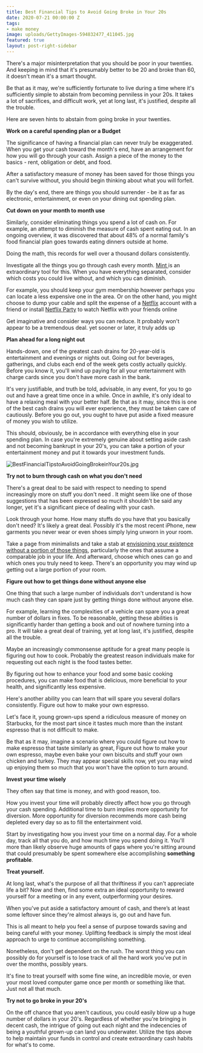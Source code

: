 ```yaml
---
title: Best Financial Tips to Avoid Going Broke in Your 20s
date: 2020-07-21 00:00:00 Z
tags:
- make money
image: uploads/GettyImages-594832477_411045.jpg
featured: true
layout: post-right-sidebar
---
```


There's a major misinterpretation that you should be poor in your twenties. And keeping in mind that it's presumably better to be 20 and broke than 60, it doesn't mean it's a smart thought.

Be that as it may, we're sufficiently fortunate to live during a time where it's sufficiently simple to abstain from becoming penniless in your 20s. It takes a lot of sacrifices, and difficult work, yet at long last, it's justified, despite all the trouble.

Here are seven hints to abstain from going broke in your twenties.

**Work on a careful spending plan or a Budget**

The significance of having a financial plan can never truly be exaggerated. When you get your cash toward the month's end, have an arrangement for how you will go through your cash. Assign a piece of the money to the basics - rent, obligation or debt, and food.

After a satisfactory measure of money has been saved for those things you can't survive without, you should begin thinking about what you will forfeit.

By the day's end, there are things you should surrender - be it as far as electronic, entertainment, or even on your dining out spending plan.

**Cut down on your month to month use**

Similarly, consider eliminating things you spend a lot of cash on. For example, an attempt to diminish the measure of cash spent eating out. In an ongoing overview, it was discovered that about 48% of a normal family's food financial plan goes towards eating dinners outside at home.

Doing the math, this records for well over a thousand dollars consistently.

Investigate all the things you go through cash every month. [Mint ](https://www.mint.com/)is an extraordinary tool for this. When you have everything separated, consider which costs you could live without, and which you can diminish.

For example, you should keep your gym membership however perhaps you can locate a less expensive one in the area. Or on the other hand, you might choose to dump your cable and split the expense of a [Netflix](http://www.netflix.com/) account with a friend or install [Netflix Party](https://www.netflixparty.com/) to watch Netflix with your friends online

Get imaginative and consider ways you can reduce. It probably won't appear to be a tremendous deal. yet sooner or later, it truly adds up

**Plan ahead for a long night out**

Hands-down, one of the greatest cash drains for 20-year-old is entertainment and evenings or nights out. Going out for beverages, gatherings, and clubs each end of the week gets costly actually quickly. Before you know it, you'll wind up paying for all your entertainment with charge cards since you don't have more cash in the bank.

It's very justifiable, and truth be told, advisable, in any event, for you to go out and have a great time once in a while. Once in awhile, it's only ideal to have a relaxing meal with your better half. Be that as it may, since this is one of the best cash drains you will ever experience, they must be taken care of cautiously. Before you go out, you ought to have put aside a fixed measure of money you wish to utilize.

This should, obviously, be in accordance with everything else in your spending plan. In case you're extremely genuine about setting aside cash and not becoming bankrupt in your 20's, you can take a portion of your entertainment money and put it towards your investment funds.

![BestFinancialTipstoAvoidGoingBrokeinYour20s.jpg](/uploads/BestFinancialTipstoAvoidGoingBrokeinYour20s.jpg)

**Try not to burn through cash on what you don't need**

There's a great deal to be said with respect to needing to spend increasingly more on stuff you don't need . It might seem like one of those suggestions that has been expressed so much it shouldn't be said any longer, yet it's a significant piece of dealing with your cash.

Look through your home. How many stuffs do you have that you basically don't need? It's likely a great deal. Possibly it's the most recent iPhone, new garments you never wear or even shoes simply lying unworn in your room.

Take a page from minimalists and take a stab at [envisioning your existence without a portion of those things](https://www.huffingtonpost.com/brianna-wiest/the-ultimate-guide-to-realistic-minimalism-what-you-need-what-you-dont-and-how-to-break-the-cycle-of-wanting_b_8101430.html), particularly the ones that assume a comparable job in your life. And afterward, choose which ones can go and which ones you truly need to keep. There's an opportunity you may wind up getting out a large portion of your room.

**Figure out how to get things done without anyone else**

One thing that such a large number of individuals don't understand is how much cash they can spare just by getting things done without anyone else.

For example, learning the complexities of a vehicle can spare you a great number of dollars in fixes. To be reasonable, getting these abilities is significantly harder than getting a book and out of nowhere turning into a pro. It will take a great deal of training, yet at long last, it's justified, despite all the trouble.

Maybe an increasingly commonsense aptitude for a great many people is figuring out how to cook. Probably the greatest reason individuals make for requesting out each night is the food tastes better.

By figuring out how to enhance your food and some basic cooking procedures, you can make food that is delicious, more beneficial to your health, and significantly less expensive.

Here's another ability you can learn that will spare you several dollars consistently. Figure out how to make your own espresso.

Let's face it, young grown-ups spend a ridiculous measure of money on Starbucks, for the most part since it tastes much more than the instant espresso that is not difficult to make.

Be that as it may, imagine a scenario where you could figure out how to make espresso that taste similarly as great, Figure out how to make your own espresso, maybe even bake your own biscuits and stuff your own chicken and turkey. They may appear special skills now, yet you may wind up enjoying them so much that you won't have the option to turn around.

**Invest your time wisely**

They often say that time is money, and with good reason, too.

How you invest your time will probably directly affect how you go through your cash spending. Additional time to burn implies more opportunity for diversion. More opportunity for diversion recommends more cash being depleted every day so as to fill the entertainment void.

Start by investigating how you invest your time on a normal day. For a whole day, track all that you do, and how much time you spend doing it. You'll more than likely observe huge amounts of gaps where you're sitting around that could presumably be spent somewhere else accomplishing **something profitable**.

**Treat yourself.**

At long last, what's the purpose of all that thriftiness if you can't appreciate life a bit? Now and then, find some extra an ideal opportunity to reward yourself for a meeting or in any event, outperforming your desires.

When you've put aside a satisfactory amount of cash, and there’s at least some leftover since they're almost always is, go out and have fun.

This is all meant to help you feel a sense of purpose towards saving and being careful with your money. Uplifting feedback is simply the most ideal approach to urge to continue accomplishing something.

Nonetheless, don't get dependent on the rush. The worst thing you can possibly do for yourself is to lose track of all the hard work you’ve put in over the months, possibly years.

It's fine to treat yourself with some fine wine, an incredible movie, or even your most loved computer game once per month or something like that. Just not all that much.

**Try not to go broke in your 20's**

On the off chance that you aren't cautious, you could easily blow up a huge number of dollars in your 20's. Regardless of whether you're bringing in decent cash, the intrigue of going out each night and the indecencies of being a youthful grown-up can land you underwater. Utilize the tips above to help maintain your funds in control and create extraordinary cash habits for what's to come.